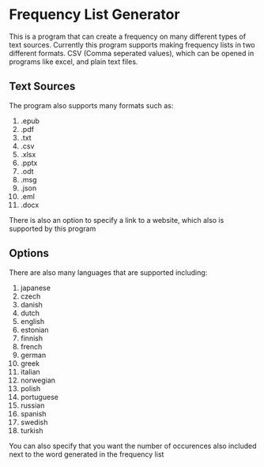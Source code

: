 # Frequency List Generator

This is a program that can create a frequency on many different types of text sources. Currently this program supports making frequency lists in two different formats. CSV (Comma seperated values), which can be opened in programs like excel, and plain text files.

## Text Sources

The program also supports many formats such as:

1. .epub
2. .pdf
3. .txt
4. .csv
5. .xlsx
6. .pptx
7. .odt
8. .msg
9. .json
10. .eml
11. .docx

There is also an option to specify a link to a website, which also is supported by this program

## Options

There are also many languages that are supported including:

1. japanese
2. czech
3. danish
4. dutch
5. english
6. estonian
7. finnish
8. french
9. german
10. greek
11. italian
12. norwegian
13. polish
14. portuguese
15. russian
16. spanish
17. swedish
18. turkish

You can also specify that you want the number of occurences also included next to the word generated in the frequency list
